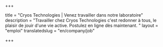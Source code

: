 +++

title = "Cryos Technologies | Venez travailler dans notre laboratoire"
description = "Travailler chez Cryos Technologies c'est redonner à tous, le plaisir de jouir d'une vie active. Postulez en ligne dès maintenant.  "
layout = "emploi"
translatedslug = "en/company/job"

+++